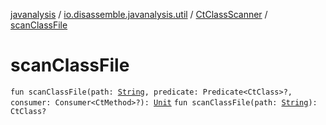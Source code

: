 [javanalysis](../../index.md) / [io.disassemble.javanalysis.util](../index.md) / [CtClassScanner](index.md) / [scanClassFile](./scan-class-file.md)

# scanClassFile

`fun scanClassFile(path: `[`String`](https://kotlinlang.org/api/latest/jvm/stdlib/kotlin/-string/index.html)`, predicate: Predicate<CtClass>?, consumer: Consumer<CtMethod>?): `[`Unit`](https://kotlinlang.org/api/latest/jvm/stdlib/kotlin/-unit/index.html)
`fun scanClassFile(path: `[`String`](https://kotlinlang.org/api/latest/jvm/stdlib/kotlin/-string/index.html)`): CtClass?`